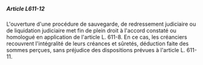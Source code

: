 ##### Article L611-12

L'ouverture d'une procédure de sauvegarde, de redressement judiciaire ou de liquidation judiciaire met fin de plein droit à l'accord constaté ou homologué en application de l'article L. 611-8. En ce cas, les créanciers recouvrent l'intégralité de leurs créances et sûretés, déduction faite des sommes perçues, sans préjudice des dispositions prévues à l'article L. 611-11.

